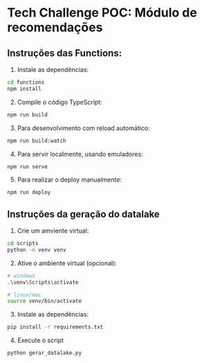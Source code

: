 # Tech Challenge POC: Módulo de recomendações

## Instruções das Functions:

1. Instale as dependências:
```bash
cd functions
npm install
```

2. Compile o código TypeScript:
```bash
npm run build
```

3. Para desenvolvimento com reload automático:
```bash
npm run build:watch
```

4. Para servir localmente, usando emuladores:
```bash
npm run serve
```

5. Para realizar o deploy manualmente:
```bash
npm run deploy
```

## Instruções da geração do datalake

1. Crie um amviente virtual:
```bash
cd scripts
python -m venv venv
```

2. Ative o ambiente virtual (opcional):
```bash
# windows
.\venv\Scripts\activate

# linux/mac
source venv/bin/activate
```

3. Instale as dependências:
```bash
pip install -r requirements.txt
```

4. Execute o script
```bash
python gerar_datalake.py
```